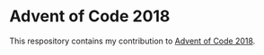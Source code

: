# Advent of Code 2018

This respository contains my contribution to [Advent of Code 2018](https://adventofcode.com/2018).